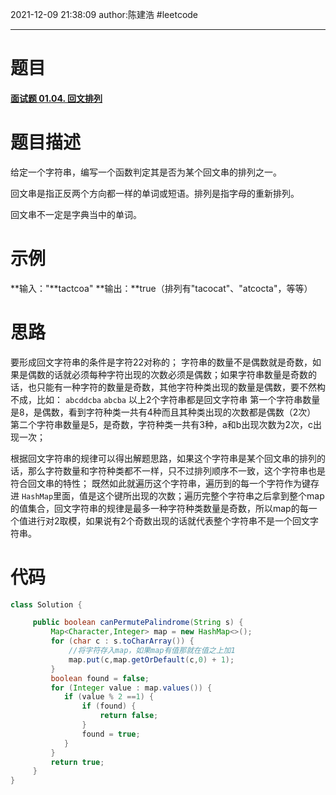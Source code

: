 2021-12-09
21:38:09
author:陈建浩
#leetcode 

--- 
# 题目
#### [面试题 01.04. 回文排列](https://leetcode-cn.com/problems/palindrome-permutation-lcci/)



# 题目描述

给定一个字符串，编写一个函数判定其是否为某个回文串的排列之一。

回文串是指正反两个方向都一样的单词或短语。排列是指字母的重新排列。

回文串不一定是字典当中的单词。
# 示例
**输入："**tactcoa"
**输出：**true（排列有"tacocat"、"atcocta"，等等）

# 思路
要形成回文字符串的条件是字符22对称的；
字符串的数量不是偶数就是奇数，如果是偶数的话就必须每种字符出现的次数必须是偶数；如果字符串数量是奇数的话，也只能有一种字符的数量是奇数，其他字符种类出现的数量是偶数，要不然构不成，比如：
`abcddcba`
`abcba`
以上2个字符串都是回文字符串
第一个字符串数量是8，是偶数，看到字符种类一共有4种而且其种类出现的次数都是偶数（2次）
第二个字符串数量是5，是奇数，字符种类一共有3种，a和b出现次数为2次，c出现一次；


根据回文字符串的规律可以得出解题思路，如果这个字符串是某个回文串的排列的话，那么字符数量和字符种类都不一样，只不过排列顺序不一致，这个字符串也是符合回文串的特性；
既然如此就遍历这个字符串，遍历到的每一个字符作为键存进 `HashMap`里面，值是这个键所出现的次数；遍历完整个字符串之后拿到整个map的值集合，回文字符串的规律是最多一种字符种类数量是奇数，所以map的每一个值进行对2取模，如果说有2个奇数出现的话就代表整个字符串不是一个回文字符串。

# 代码

```java
class Solution {

	 public boolean canPermutePalindrome(String s) {
		 Map<Character,Integer> map = new HashMap<>();
		 for (char c : s.toCharArray()) {
			 //将字符存入map，如果map有值那就在值之上加1
			 map.put(c,map.getOrDefault(c,0) + 1);
		 }
		 boolean found = false;
		 for (Integer value : map.values()) {
		 	if (value % 2 ==1) {
		 		if (found) {
		 			return false;
		 		}
		 		found = true;
		 	}
		 }
		 return true;
	 }
}
```